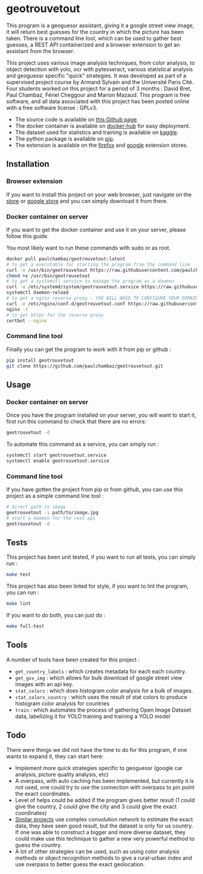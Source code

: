 # geotrouvetout

This program is a geoguessr assistant, giving it a google street view image, it will return best guesses for the country in which the picture has been taken.
There is a command line tool, which can be used to gather best guesses, a REST API containerized and a browser extension to get an assistant from the browser.

This project uses various image analysis techniques, from color analysis, to object detection with yolo, ocr with pytesseract, various statistical analysis and geoguessr specific "quick" strategies.
It was developed as part of a supervised project course by Armand Sylvain and the Université Paris Cité. Four students worked on this project for a period of 3 months : David Bret, Paul Chambaz, Fériel Cheggour and Marion Mazaud.
This program is free software, and all data associated with this project has been posted online with a free software license : GPLv3.

- The source code is available on [this Github page](https://github.com/paulchambaz/geotrouvetout).
- The docker container is available on [docker-hub](https://hub.docker.com/r/paulchambaz/geotrouvetout) for easy deployment.
- The dataset used for statistics and training is available on [kaggle](https://kaggle.com/paulchambaz/google-street-view).
- The python package is available on [pip](https://pypi.org/project/geotrouvetout).
- The extension is available on the [firefox](https://) and [google](https://) extension stores.

## Installation

### Browser extension

If you want to install this project on your web browser, just navigate on the [store](https://) or [google store](https://) and you can simply download it from there.

### Docker container on server

If you want to get the docker container and use it on your server, please follow this guide.

You most likely want to run these commands with sudo or as root.

```bash
docker pull paulchambaz/geotrouvetout:latest
# to get a executable for starting the program from the command line
curl -o /usr/bin/geotrouvetout https://raw.githubusercontent.com/paulchambaz/geotrouvetout/master/target/geotrouvetout
chmod +x /usr/bin/geotrouvetout
# to get a systemctl service to manage the program as a daemon
curl -o /etc/systemd/system/geotrouvetout.service https://raw.githubusercontent.com/paulchambaz/geotrouvetout/master/target/geotrouvetout.service
systemctl daemon-reload
# to get a nginx reverse proxy - YOU WILL NEED TO CONFIGURE YOUR DOMAIN NAME
curl -o /etc/nginx/conf.d/geotrouvetout.conf https://raw.githubusercontent.com/paulchambaz/geotrouvetout/master/target/geotrouvetout.conf
nginx -t
# to get https for the reverse proxy
certbot --nginx
```

### Command line tool

Finally you can get the program to work with it from pip or github :

```bash
pip install geotrouvetout
git clone https://github.com/paulchambaz/geotrouvetout.git
```

## Usage

### Docker container on server

Once you have the program installed on your server, you will want to start it, first run this command to check that there are no errors: 

```bash
geotrouvetout -d
```

To automate this command as a service, you can simply run :

```bash
systemctl start geotrouvetout.service
systemctl enable geotrouvetout.service
```

### Command line tool

If you have gotten the project from pip or from github, you can use this project as a simple command line tool :

```bash
# direct path to image
geotrouvetout -i path/to/image.jpg
# start a daemon for the rest api
geotrouvetout -d
```

## Tests

This project has been unit tested, if you want to run all tests, you can simply run : 

```bash
make test
```

This project has also been linted for style, if you want to lint the program, you can run :


```bash
make lint
```

If you want to do both, you can just do :


```bash
make full-test
```

## Tools

A number of tools have been created for this project :

- `get_country_labels` : which creates metadata for each each country.
- `get_gsv_img` : which allows for bulk download of google street view images with an api key.
- `stat_colors` : which does histogram color analysis for a bulk of images.
- `stat_colors_country` : which uses the result of stat colors to produce histogram color analysis for countries
- `train` : which automates the process of gathering Open Image Dataset data, labelizing it for YOLO training and training a YOLO model

## Todo

There were things we did not have the time to do for this program, if one wants to expand it, they can start here:

- Implement more quick strategies specific to geoguessr (google car analysis, picture quality analysis, etc)
- A overpass, with auto caching has been implemented, but currently it is not used, one could try to use the connection with overpass to pin point the exact coordinates.
- Level of helps could be added if the program gives better result (1 could give the country, 2 could give the city and 3 could give the exact coordinates)
- [Similar projects](https://github.com/Stelath/geoguessr-ai) use complex convolution network to estimate the exact data, they have seen good result, but the dataset is only for us country. If one was able to construct a bigger and more diverse dataset, they could make use this technique to gather a new very powerful method to guess the country.
- A lot of other strategies can be used, such as using color analysis methods or object recognition methods to give a rural-urban index and use overpass to better guess the exact geolocation.

